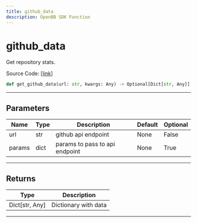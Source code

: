 ```yaml
---
title: github_data
description: OpenBB SDK Function
---
```


# github_data

Get repository stats.

Source Code: [[link](https://github.com/OpenBB-finance/OpenBBTerminal/tree/main/openbb_terminal/alternative/oss/github_model.py#L21)]

```python
def get_github_data(url: str, kwargs: Any) -> Optional[Dict[str, Any]]
```
---
## Parameters

| Name | Type | Description | Default | Optional |
| ---- | ---- | ----------- | ------- | -------- |
| url | str | github api endpoint | None | False |
| params | dict | params to pass to api endpoint | None | True |

---
## Returns

| Type | Description |
| ---- | ----------- |
| Dict[str, Any] | Dictionary with data |

---
